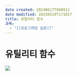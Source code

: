 ```yaml
---
date created: 20240617T040912
date modified: 20250519T171017
title: 유틸리티 함수
과목:
  - "[[프로그래밍 입문]]"
---
```


# 유틸리티 함수

![](https://i.imgur.com/I1ehPu8.png)
